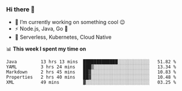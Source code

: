 ### Hi there 👋

<!--
**nodejh/nodejh** is a ✨ _special_ ✨ repository because its `README.md` (this file) appears on your GitHub profile.

Here are some ideas to get you started:

- 🔭 I’m currently working on ...
- 🌱 I’m currently learning ...
- 👯 I’m looking to collaborate on ...
- 🤔 I’m looking for help with ...
- 💬 Ask me about ...
- 📫 How to reach me: ...
- 😄 Pronouns: ...
- ⚡ Fun fact: ...
-->

- 🔭 I’m currently working on something cool :wink:
- ⚡ Node.js, Java, Go :thought_balloon:
- 🤖 Serverless, Kubernetes, Cloud Native

📊 **This week I spent my time on**

<!--START_SECTION:waka-->
```text
Java         13 hrs 13 mins  █████████████░░░░░░░░░░░░   51.82 % 
YAML         3 hrs 24 mins   ███▒░░░░░░░░░░░░░░░░░░░░░   13.34 % 
Markdown     2 hrs 45 mins   ██▓░░░░░░░░░░░░░░░░░░░░░░   10.83 % 
Properties   2 hrs 40 mins   ██▓░░░░░░░░░░░░░░░░░░░░░░   10.48 % 
XML          49 mins         ▓░░░░░░░░░░░░░░░░░░░░░░░░   03.25 % 
```
<!--END_SECTION:waka-->


<!--
:traffic_light: **Visitors**

![visitors](https://visitor-badge.glitch.me/badge?page_id=nodejh.nodejh)
-->
